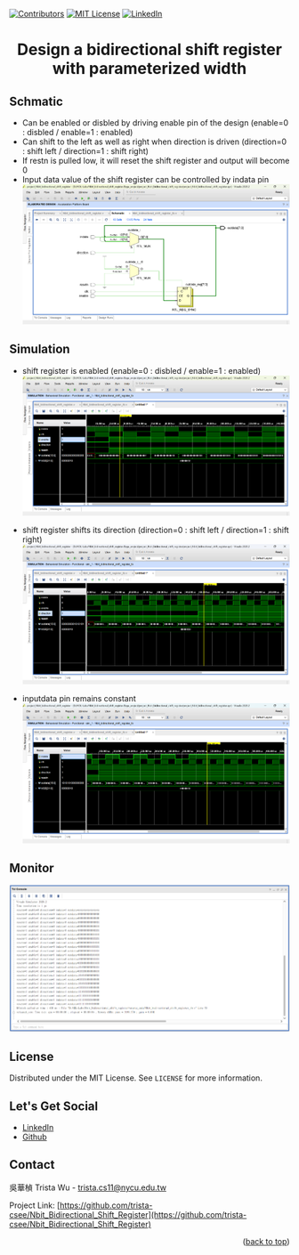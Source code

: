 <a name="readme-top"></a>
<!-- PROJECT SHIELDS -->
[![Contributors][contributors-shield]]()
[![MIT License][license-shield]][license-url]
[![LinkedIn][linkedin-shield]][linkedin-url]

<!-- PROJECT Name -->
<h1 align="center">Design a bidirectional shift register with parameterized width</h1>

<!-- Schmatic -->
## Schmatic
* Can be enabled or disbled by driving enable pin of the design (enable=0 : disbled / enable=1 : enabled)
* Can shift to the left as well as right when direction is driven (direction=0 : shift left / direction=1 : shift right)
* If restn is pulled low, it will reset the shift register and output will become 0
* Input data value of the shift register can be controlled by indata pin
![image](https://github.com/trista-csee/Nbit_Bidirectional_Shift_Register/blob/main/Schmatic.png)

<!-- Simulation -->
## Simulation
* shift register is enabled (enable=0 : disbled / enable=1 : enabled)
![image](https://github.com/trista-csee/Nbit_Bidirectional_Shift_Register/blob/main/Simulation_enable.png)

* shift register shifts its direction (direction=0 : shift left / direction=1 : shift right)
![image](https://github.com/trista-csee/Nbit_Bidirectional_Shift_Register/blob/main/Simulation_direction.png)

* inputdata pin remains constant
![image](https://github.com/trista-csee/Nbit_Bidirectional_Shift_Register/blob/main/Simulation_indata.png)

<!-- Monitor -->
## Monitor
![image](https://github.com/trista-csee/Nbit_Bidirectional_Shift_Register/blob/main/Monitor.png)

<!-- LICENSE -->
## License
Distributed under the MIT License. See `LICENSE` for more information.

<!-- LET'S GET SOCIAL -->
## Let's Get Social
* [LinkedIn](https://www.linkedin.com/in/hua-chen-wu-363252241/)
* [Github](https://github.com/trista-csee)

<!-- CONTACT -->
## Contact
吳華楨 Trista Wu - trista.cs11@nycu.edu.tw

Project Link: [https://github.com/trista-csee/Nbit_Bidirectional_Shift_Register](https://github.com/trista-csee/Nbit_Bidirectional_Shift_Register)

<p align="right">(<a href="#readme-top">back to top</a>)</p>

<!-- MARKDOWN LINKS & IMAGES -->
[contributors-shield]: https://img.shields.io/badge/contributors-1-orange.svg?style=flat-square
[license-shield]: https://img.shields.io/badge/license-MIT-blue.svg?style=flat-square
[license-url]: https://choosealicense.com/licenses/mit
[linkedin-shield]: https://img.shields.io/badge/-LinkedIn-black.svg?style=flat-square&logo=linkedin&colorB=555
[linkedin-url]: https://www.linkedin.com/in/hua-chen-wu-363252241/
[product-screenshot]: ./images/projects/portfolio.jpg
